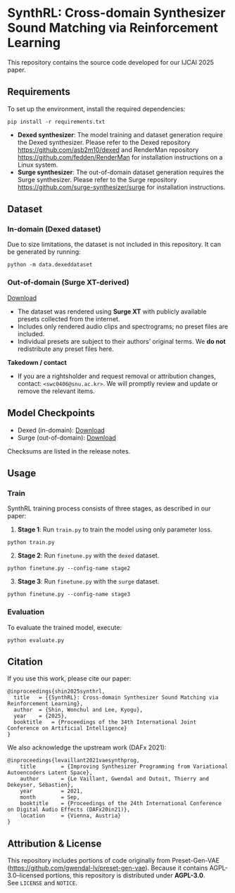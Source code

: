 # SynthRL: Cross-domain Synthesizer Sound Matching via Reinforcement Learning

This repository contains the source code developed for our IJCAI 2025 paper.

## Requirements

To set up the environment, install the required dependencies:
```
pip install -r requirements.txt
```

- **Dexed synthesizer**: The model training and dataset generation require the Dexed synthesizer. Please refer to the Dexed repository https://github.com/asb2m10/dexed and RenderMan repository https://github.com/fedden/RenderMan for installation instructions on a Linux system.
- **Surge synthesizer**: The out-of-domain dataset generation requires the Surge synthesizer. Please refer to the Surge repository https://github.com/surge-synthesizer/surge for installation instructions.

## Dataset
### In-domain (Dexed dataset)
Due to size limitations, the dataset is not included in this repository. It can be generated by running:
```
python -m data.dexeddataset
```

### Out-of-domain (Surge XT-derived)
[Download](https://github.com/argaaw/SynthRL/releases/download/v1.0.0/surge.tar.gz)
- The dataset was rendered using **Surge XT** with publicly available presets collected from the internet.
- Includes only rendered audio clips and spectrograms; no preset files are included.
- Individual presets are subject to their authors’ original terms. We **do not** redistribute any preset files here.

**Takedown / contact**
- If you are a rightsholder and request removal or attribution changes, contact: `<swc0406@snu.ac.kr>`. We will promptly review and update or remove the relevant items.

## Model Checkpoints
- Dexed (in-domain): [Download](https://github.com/argaaw/SynthRL/releases/download/v1.0.0/in-domain-dexed.tar)
- Surge (out-of-domain): [Download](https://github.com/argaaw/SynthRL/releases/download/v1.0.0/out-of-domain-surge.tar)

Checksums are listed in the release notes.

## Usage
### Train
SynthRL training process consists of three stages, as described in our paper:

1. **Stage 1**: Run `train.py` to train the model using only parameter loss.
```
python train.py
```
2. **Stage 2**: Run `finetune.py` with the `dexed` dataset.
```
python finetune.py --config-name stage2
```
3. **Stage 3**: Run `finetune.py` with the `surge` dataset.
```
python finetune.py --config-name stage3
```

### Evaluation
To evaluate the trained model, execute:
```
python evaluate.py
```

## Citation
If you use this work, please cite our paper:
```
@inproceedings{shin2025synthrl,
  title   = {{SynthRL}: Cross-domain Synthesizer Sound Matching via Reinforcement Learning},
  author  = {Shin, Wonchul and Lee, Kyogu},
  year    = {2025},
  booktitle   = {Proceedings of the 34th International Joint Conference on Artificial Intelligence}
}
```
We also acknowledge the upstream work (DAFx 2021):
```
@inproceedings{levaillant2021vaesynthprog,
	title        = {Improving Synthesizer Programming from Variational Autoencoders Latent Space},
	author       = {Le Vaillant, Gwendal and Dutoit, Thierry and Dekeyser, Sébastien},
	year         = 2021,
	month        = Sep,
	booktitle    = {Proceedings of the 24th International Conference on Digital Audio Effects (DAFx20in21)},
	location     = {Vienna, Austria}
}
```

## Attribution & License

This repository includes portions of code originally from Preset-Gen-VAE (https://github.com/gwendal-lv/preset-gen-vae).
Because it contains AGPL-3.0–licensed portions, this repository is distributed under **AGPL-3.0**.  
See `LICENSE` and `NOTICE`.

